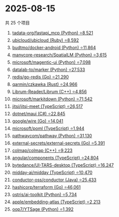 # 2025-08-15

共 25 个项目

<!-- BEGIN GITHUB -->
<!-- 最后更新时间 2025-08-15 22:09:37 +0800 -->
1. [tadata-org/fastapi_mcp (Python) ⭐8,521](https://github.com/tadata-org/fastapi_mcp)
1. [ubicloud/ubicloud (Ruby) ⭐8,592](https://github.com/ubicloud/ubicloud)
1. [budtmo/docker-android (Python) ⭐11,864](https://github.com/budtmo/docker-android)
1. [manycore-research/SpatialLM (Python) ⭐3,615](https://github.com/manycore-research/SpatialLM)
1. [microsoft/magentic-ui (Python) ⭐7,098](https://github.com/microsoft/magentic-ui)
1. [datalab-to/marker (Python) ⭐27,533](https://github.com/datalab-to/marker)
1. [redis/go-redis (Go) ⭐21,290](https://github.com/redis/go-redis)
1. [qarmin/czkawka (Rust) ⭐24,966](https://github.com/qarmin/czkawka)
1. [Librum-Reader/Librum (C++) ⭐4,856](https://github.com/Librum-Reader/Librum)
1. [microsoft/markitdown (Python) ⭐71,542](https://github.com/microsoft/markitdown)
1. [jitsi/jitsi-meet (TypeScript) ⭐26,517](https://github.com/jitsi/jitsi-meet)
1. [dotnet/maui (C#) ⭐22,845](https://github.com/dotnet/maui)
1. [google/wire (Go) ⭐14,041](https://github.com/google/wire)
1. [microsoft/poml (TypeScript) ⭐1,944](https://github.com/microsoft/poml)
1. [pathwaycom/pathway (Python) ⭐31,130](https://github.com/pathwaycom/pathway)
1. [external-secrets/external-secrets (Go) ⭐5,391](https://github.com/external-secrets/external-secrets)
1. [colmap/colmap (C++) ⭐9,223](https://github.com/colmap/colmap)
1. [angular/components (TypeScript) ⭐24,804](https://github.com/angular/components)
1. [bytedance/UI-TARS-desktop (TypeScript) ⭐16,247](https://github.com/bytedance/UI-TARS-desktop)
1. [midday-ai/midday (TypeScript) ⭐10,470](https://github.com/midday-ai/midday)
1. [conductor-oss/conductor (Java) ⭐25,433](https://github.com/conductor-oss/conductor)
1. [hashicorp/terraform (Go) ⭐46,061](https://github.com/hashicorp/terraform)
1. [ostris/ai-toolkit (Python) ⭐5,734](https://github.com/ostris/ai-toolkit)
1. [apple/embedding-atlas (TypeScript) ⭐2,213](https://github.com/apple/embedding-atlas)
1. [oop7/YTSage (Python) ⭐1,392](https://github.com/oop7/YTSage)
<!-- END GITHUB -->